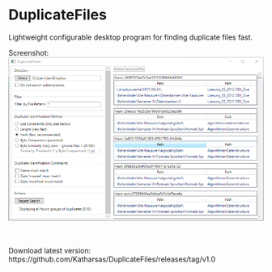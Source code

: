 # DuplicateFiles
Lightweight configurable desktop program for finding duplicate files fast.

Screenshot:
![GUI](https://raw.githubusercontent.com/Katharsas/DuplicateFiles/master/doc/Finished.PNG)  


<br>
<br>
Download latest version:  
https://github.com/Katharsas/DuplicateFiles/releases/tag/v1.0
